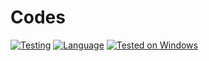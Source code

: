 # Codes
[![Testing](https://github.com/Hunter87ff/FileShare/actions/workflows/python-app.yml/badge.svg)](https://github.com/Hunter87ff/College/actions/workflows/c-cpp.yml)
[![Language](https://img.shields.io/badge/Language-C/CPP-purple.svg)](https://www.python.org/)
[![Tested on Windows](https://img.shields.io/badge/Tested%20on-Windows-blue.svg)](#)
<!--Colors
brightgreen
green
red
violet
blue
yellow
-->
<!--[![Tested on Windows](https://img.shields.io/badge/Tested%20on-Linux-blue.svg)](#)-->

